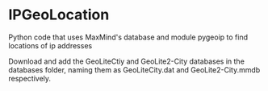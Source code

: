 # IPGeoLocation
Python code that uses MaxMind's database and module pygeoip to find locations of ip addresses




Download and add the GeoLiteCtiy and GeoLite2-City databases in the databases folder, naming them as GeoLiteCity.dat and GeoLite2-City.mmdb respectively.

